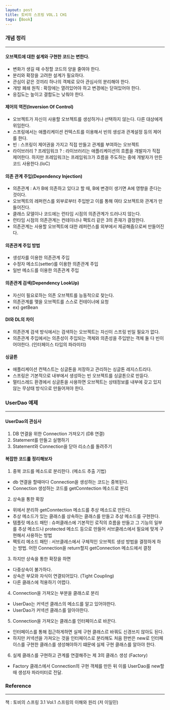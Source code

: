 ```yaml
---
layout: post
title: 토비의 스프링 VOL.1 CH1
tags: [Book]
---
```


### 개념 정리
* * * 
#### 오브젝트에 대한 설계와 구현한 코드는 변한다.
- 변화가 생길 때 수정할 코드의 양을 줄여야 한다. 
- 분리와 확장을 고려한 설계가 필요하다.
- 관심이 같은 것끼리 하나의 객체로 모아 관심사의 분리해야 한다.
- 개방 폐쇄 원칙 : 확장에는 열려있어야 하고 변경에는 닫혀있어야 한다.
- 응집도는 높이고 결합도는 낮춰야 한다. 

#### 제어의 역전(Inversion Of Control)
- 오브젝트가 자신이 사용할 오브젝트를 생성하거나 선택하지 않는다. 다른 대상에게 위임한다.
- 스프링에서는 애플리케이션 컨텍스트를 이용해서 빈의 생성과 관계설정 등의 제어를 한다.
- 빈 : 스프링이 제어권을 가지고 직접 만들고 관계를 부여하는 오브젝트
- 라이브러리 ? 프레임워크 ? : 라이브러리는 애플리케이션의 흐름을 개발자가 직접 제어한다. 하지만 프레임워크는 프레임워크가 흐름을 주도하는 중에 개발자가 만든 코드 사용한다.(IoC)

#### 의존 관계 주입(Dependency Injection)  
- 의존관계 : A가 B에 의존하고 있다고 할 때, B에 변경이 생기면 A에 영향을 준다는 것이다.
- 오브젝트의 레퍼런스를 외부로부터 주입받고 이를 통해 여타 오브젝트와 관계가 만들어진다.
- 클래스 모델이나 코드에는 런타임 시점의 의존관계가 드러나지 않는다.
- 런타임 시점의 의존관계는 컨테이너나 팩토리 같은 3의 존재가 결정한다.
- 의존관계는 사용할 오브젝트에 대한 레퍼런스를 외부에서 제공해줌으로써 만들어진다.

#### 의존관계 주입 방법
- 생성자를 이용한 의존관계 주입
- 수정자 메소드(setter)를 이용한 의존관계 주입
- 일반 메소드를 이용한 의존관계 주입

#### 의존관계 검색(Dependency LookUp) 
- 자신이 필요로하는 의존 오브젝트를 능동적으로 찾는다.
- 의존관계를 맺을 오브젝트를 스스로 컨테이너에 요청
- ex) getBean

#### DI와 DL의 차이
- 의존관계 검색 방식에서는 검색하는 오브젝트는 자신이 스프링 빈일 필요가 없다.
- 의존관계 주입에서는 의존성이 주입되는 객체와 의존성을 주입받는 객체 둘 다 빈이어야한다. (인터페이스 타입의 파라미터)

#### 싱글톤
- 애플리케이션 컨텍스트는 싱글톤을 저장하고 관리하는 싱글톤 레지스트리다.
- 스프링은 기본적으로 내부에서 생성하는 빈 오브젝트를 싱글톤으로 만듣다.
- 멀티스레드 환경에서 싱글톤을 사용하면 오브젝트는 상태정보를 내부에 갖고 있지 않는 무상태 방식으로 만들어져야 한다.


### UserDao 예제
* * * 

#### UserDao의 관심사
1. DB 연결을 위한 Connection 가져오기 (DB 연결)
2. Statement를 만들고 실행하기
3. Statement와 Connection을 닫아 리소스를 돌려주기

#### 복잡한 코드를 정리해보자

1. 중복 코드를 메소드로 분리한다. (메소드 추출 기법)
  * db 연결을 할때마다 Connection을 생성하는 코드는 중복된다.
  * Connection 생성하는 코드를 getConntection 메소드로 분리

2. 상속을 통한 확장
  * 위에서 분리하 getConntection 메소드를 추상 메소드로 만든다.
  * 추상 메소드가 있는 클래스를 상속하는 클래스를 만들고 추상 메소드를 구현한다.
  * 템플릿 메소드 패턴 : 슈퍼클래스에 기본적인 로직의 흐름을 만들고 그 기능의 일부를 추상 메소드나 protected 메소드 등으로 만들어 서브클레스에서 필요에 맞게 구현해서 사용하는 방법 
  * 팩토리 메소드 패턴 : 서브클레스에서 구체적인 오브젝트 생성 방법을 결정하게 하는 방법. 어떤 Connection을 return할지 getConnection 메소드에서 결정

3. 하지만 상속을 통한 확장을 하면
  * 다중상속이 불가하다.
  * 상속은 부모와 자식이 연결되어있다. (Tight Coupling)
  * 다른 클래스에 적용하기 어렵다.

4. Connection을 가져오는 부분을 클래스로 분리
  * UserDao는 커넥션 클래스의 메소드를 알고 있어야한다.
  * UserDao가 커넥션 클래스를 알아야한다.

5. Connection을 가져오는 클래스를 인터페이스로 바꾼다.
  * 인터페이스를 통해 접근하게하면 실제 구현 클래스르 바꿔도 신경쓰지 않아도 된다.
  * 하지만 커넥션을 가져오는 것을 인터페이스로 분리해도 처음 한번은 new로 인터페이스를 구현한 클래스를 생성해야하기 떄문에 실제 구현 클래스를 알아야 한다.

6. 실제 클래스를 구현하고 관계를 연결해주는 제 3의 클래스 생성 (Factory)
  * Factory 클래스에서 Connection의 구현 객체를 만든 뒤 이를 UserDao를 new할 때 생성자 파라미터로 전달.

### Reference
* * *
책 : 토비의 스프링 3.1 Vol.1 스프링의 이해와 원리 (저 이일민)